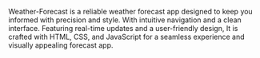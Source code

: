 Weather-Forecast is a reliable weather forecast app designed to keep you informed with precision and style. With intuitive navigation and a clean interface. Featuring real-time updates and a user-friendly design, It is crafted with HTML, CSS, and JavaScript for a seamless experience and visually appealing forecast app.